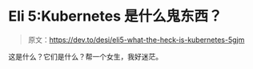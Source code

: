 # Eli 5:Kubernetes 是什么鬼东西？

> 原文：<https://dev.to/desi/eli5-what-the-heck-is-kubernetes-5gjm>

这是什么？它们是什么？帮一个女生，我好迷茫。